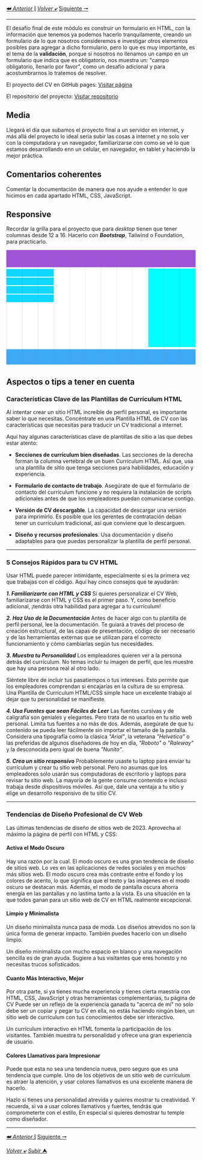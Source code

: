 [**&#11176;** _Anterior_ &#11007;](/desarrolloDePaginasWeb/README.md "Desarrollo de ")
[_Volver_ **&ldca;**](/desarrolloDePaginasWeb/README.md "Regresar a página Principal")
[Siguiente **&#129042;**](/desarrolloDePaginasWeb/02ElementosMultimediales.md)

---

El desafío final de este módulo es construir un formulario en HTML, con la información que tenemos ya podemos hacerlo tranquilamente, creando un formulario de lo que nosotros consideremos e investigar otros elementos posibles para agregar a dicho formulario, pero lo que es muy importante, es el tema de la **validación**, porque si nosotros no llenamos un campo en un formulario que indica que es obligatorio, nos muestra un: "campo obligatorio, llenarlo por favor", como un desafío adicional y para acostumbrarnos lo tratemos de resolver.

El proyecto del CV en GitHub pages: [Visitar página](https://amhedriel.github.io/formulario.html) 

El repositorio del proyecto: [Visitar repositorio](https://github.com/Amhedriel/amhedriel.github.io)


## Media
Llegará el día que subamos el proyecto final a un servidor en internet, y más allá del proyecto lo ideal sería subir las cosas a internet y no solo ver con la computadora y un navegador, familiarizarse con como se vé lo que estamos desarrollando enn un celular, en navegador, en tablet y haciendo la mejor práctica.

## Comentarios coherentes
Comentar la documentación de manera que nos ayude a entender lo que hicimos en cada apartado HTML, CSS, JavaScript.

## Responsive
Recordar la grilla para el proyecto que para *desktop* tienen que tener columnas desde 12 a 16. Hacerlo con ***Bootstrap***, Tailwind o Foundation, para practicarlo.

![](/media/GridDesktop.svg)


## Aspectos o tips a tener en cuenta

### Características Clave de las Plantillas de Currículum HTML

Al intentar crear un sitio HTML increíble de perfil personal, es importante saber lo que necesitas. Concéntrate en una Plantilla HTML de CV con las características que necesitas para traducir un CV tradicional a internet.

Aquí hay algunas características clave de plantillas de sitio a las que debes estar atento:

- **Secciones de currículum bien diseñadas**. Las secciones de la derecha forman la columna vertebral de un buen Currículum HTML. Así que, usa una plantilla de sitio que tenga secciones para habilidades, educación y experiencia.

- **Formulario de contacto de trabajo**. Asegúrate de que el formulario de contacto del currículum funcione y no requiera la instalación de scripts adicionales antes de que los empleadores puedan comunicarse contigo.

- **Versión de CV descargable**. La capacidad de descargar una versión para imprimirlo. Es posible que los gerentes de contratación deban tener un currículum tradicional, así que conviene que lo descarguen.

- **Diseño y recursos profesionales**. Usa documentación y diseño adaptables para que puedas personalizar la plantilla de perfil personal.

---

### 5 Consejos Rápidos para tu CV HTML

Usar HTML puede parecer intimidante, especialmente si es la primera vez que trabajas con el código. Aquí hay cinco consejos que te ayudarán:

***1. Familiarizarte con HTML y CSS*** Si quieres personalizar el CV Web, familiarizarse con HTML y CSS es el primer paso. Y, como beneficio adicional, ¡tendrás otra habilidad para agregar a tu currículum!

***2. Haz Uso de la Documentación*** Antes de hacer algo con tu plantilla de perfil personal, lee la documentación. Te guiará a través del proceso de creación estructural, de las capas de presentación, código de ser necesario y de las herramientas externas que se utilizan para el correcto funcionamiento y cómo cambiarlas según tus necesidades.

***3. Muestra tu Personalidad*** Los empleadores quieren ver a la persona detrás del currículum. No temas incluir tu imagen de perfil, que les muestre que hay una persona real al otro lado.

Siéntete libre de incluir tus pasatiempos o tus intereses. Esto permite que los empleadores comprendan si encajarías en la cultura de su empresa. Una Plantilla de Currículum HTML/CSS simple hace un excelente trabajo al dejar que tu personalidad se manifieste.

***4. Usa Fuentes que sean Fáciles de Leer*** Las fuentes cursivas y de caligrafía son geniales y elegantes. Pero trata de no usarlos en tu sitio web personal. Limita tus fuentes a no más de dos. Además, asegúrate de que tu contenido se pueda leer fácilmente sin importar el tamaño de la pantalla. Considera una tipografía como la clásica *"Arial"*, la veterana *"Helvetica"* o las preferidas de algunos diseñadores de hoy en día, *"Roboto"* o *"Raleway"* y la desconocida pero igual de buena *"Nunito"*.

***5. Crea un sitio responsivo*** Probablemente usaste tu laptop para enviar tu currículum y crear tu sitio web personal. Pero no asumas que los empleadores solo usarán sus computadoras de escritorio y laptops para revisar tu sitio web. La mayoría de la gente consume contenido e incluso trabaja desde dispositivos móviles. Así que, dale una ventaja a tu sitio y elige un desarrollo responsivo de tu sitio CV.

---

### Tendencias de Diseño Profesional de CV Web

Las últimas tendencias de diseño de sitios web de 2023. Aprovecha al máximo la página de perfil con HTML y CSS:

#### **Activa el Modo Oscuro**
Hay una razón por la cual. El modo oscuro es una gran tendencia de diseño de sitios web. Lo ves en las aplicaciones de redes sociales y en muchos más sitios web. El modo oscuro crea más contraste entre el fondo y los colores de acento, lo que significa que el texto y las imágenes en el modo oscuro se destacan más. Además, el modo de pantalla oscura ahorra energía en las pantallas y no lastima tanto a la vista. Es una situación en la que todos ganan para un sitio web de CV en HTML realmente excepcional.

#### **Limpio y Minimalista**
Un diseño minimalista nunca pasa de moda. Los diseños atrevidos no son la única forma de generar impacto. También puedes hacerlo con un diseño limpio.

Un diseño minimalista con mucho espacio en blanco y una navegación sencilla es de gran ayuda. Sugiere a tus visitantes que eres honesto y no necesitas trucos sofisticados.

#### **Cuanto Más Interactivo, Mejor**
Por otra parte, si ya tienes mucha experiencia y tienes cierta maestría con HTML, CSS, JavaScript y otras herramientas complementarias, tu página de CV Puede ser un reflejo de la experiencia ganada tu "acerca de mí" no solo debe ser un copiar y pegar tu CV en ella, no estás haciendo ningún bien, un sitio web de currículum con tus conocimientos debe ser interactivo.

Un currículum interactivo en HTML fomenta la participación de los visitantes. También muestra tu personalidad y ofrece una gran experiencia de usuario.

#### **Colores Llamativos para Impresionar**
Puede que esta no sea una tendencia nueva, pero seguro que es una tendencia que cumple. Uno de los objetivos de un sitio web de currículum es atraer la atención, y usar colores llamativos es una excelente manera de hacerlo.

Hazlo si tienes una personalidad atrevida y quieres mostrar tu creatividad. Y recuerda, si va a usar colores llamativos y fuertes, tendrás que comprometerte con el estilo, En especial si quieres demostrar tu temple como diseñador.

---

[**&#11176;** _Anterior_ &#11007;](/)
[Siguiente **&#129042;**](/)

[_Volver_ **&ldca;**](/ "Regresar a página Principal")
[_Subir_ **&#11165;**](# "Ir al título")
